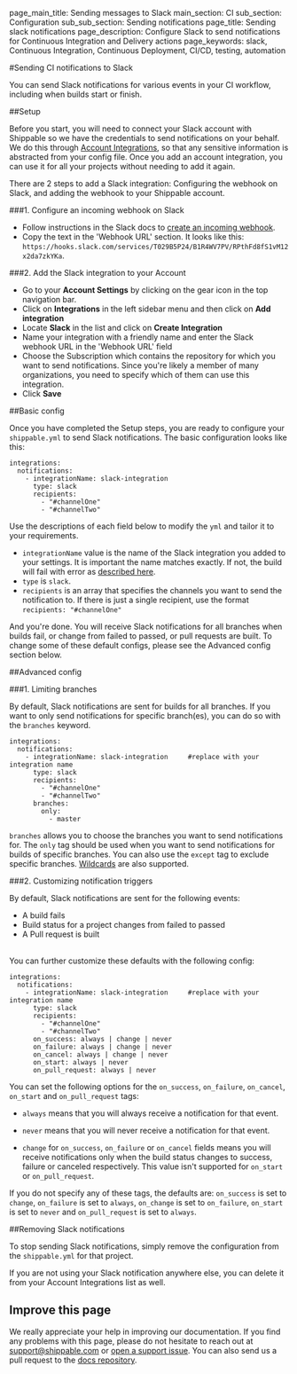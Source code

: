 page_main_title: Sending messages to Slack
main_section: CI
sub_section: Configuration
sub_sub_section: Sending notifications
page_title: Sending slack notifications
page_description: Configure Slack to send notifications for Continuous Integration and Delivery actions
page_keywords: slack, Continuous Integration, Continuous Deployment, CI/CD, testing, automation

#Sending CI notifications to Slack

You can send Slack notifications for various events in your CI workflow, including when builds start or finish.

##Setup

Before you start, you will need to connect your Slack account with Shippable so we have the credentials to send notifications on your behalf. We do this through [Account Integrations](../platform/integration/overview/), so that any sensitive information is abstracted from your config file. Once you add an account integration, you can use it for all your projects without needing to add it again.

There are 2 steps to add a Slack integration: Configuring the webhook on Slack, and adding the webhook to your Shippable account.

###1. Configure an incoming webhook on Slack

* Follow instructions in the Slack docs to [create an incoming webhook](https://get.slack.help/hc/en-us/articles/115005265063-Incoming-WebHooks-for-Slack).
*  Copy the text in the 'Webhook URL' section. It looks like this: `https://hooks.slack.com/services/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`.

###2. Add the Slack integration to your Account

-  Go to your **Account Settings** by clicking on the gear icon in the top navigation bar.
-  Click on **Integrations** in the left sidebar menu and then click on **Add integration**
-  Locate **Slack** in the list and click on **Create Integration**
-  Name your integration with a friendly name and enter the Slack webhook URL in the 'Webhook URL' field
-  Choose the Subscription which contains the repository for which you want to send notifications. Since you're likely a member of many organizations, you need to specify which of them can use this integration.
-  Click **Save**

##Basic config

Once you have completed the Setup steps, you are ready to configure your `shippable.yml` to send Slack notifications. The basic configuration looks like this:


```
integrations:
  notifications:
    - integrationName: slack-integration   
      type: slack
      recipients:
        - "#channelOne"
        - "#channelTwo"
```
Use the descriptions of each field below to modify the `yml` and tailor it to your requirements.

- `integrationName` value is the name of the Slack integration you added to your settings. It is important the name matches exactly. If not, the build will fail with error as [described here](/ci/troubleshooting/#integration-name-specified-in-yml-does-not-match).
- `type` is `slack`.
- `recipients` is an array that specifies the channels you want to send the notification to. If there is just a single recipient, use the format `recipients: "#channelOne"`

And you're done. You will receive Slack notifications for all branches when builds fail, or change from failed to passed, or pull requests are built. To change some of these default configs, please see the Advanced config section below.


##Advanced config

###1. Limiting branches

By default, Slack notifications are sent for builds for all branches. If you want to only send notifications for specific branch(es), you can do so with the `branches` keyword.

```
integrations:                               
  notifications:
    - integrationName: slack-integration     #replace with your integration name   
      type: slack  
      recipients:
        - "#channelOne"  
        - "#channelTwo"
      branches:
        only:
          - master
```

`branches` allows you to choose the branches you want to send notifications for. The `only` tag should be used when you want to send notifications for builds of specific branches. You can also use the `except` tag to exclude specific branches. [Wildcards](/ci/specify-branches/) are also supported.


###2. Customizing notification triggers

By default, Slack notifications are sent for the following events:

- <i class="ion-ios-minus-empty"></i> A build fails
- <i class="ion-ios-minus-empty"></i> Build status for a project changes from failed to passed
- <i class="ion-ios-minus-empty"></i> A Pull request is built

<br>
You can further customize these defaults with the following config:

```
integrations:                               
  notifications:
    - integrationName: slack-integration     #replace with your integration name   
      type: slack  
      recipients:
        - "#channelOne"  
        - "#channelTwo"
      on_success: always | change | never
      on_failure: always | change | never
      on_cancel: always | change | never
      on_start: always | never
      on_pull_request: always | never

```

You can set the following options for the `on_success`, `on_failure`, `on_cancel`, `on_start` and `on_pull_request` tags:

- <i class="ion-ios-minus-empty"></i>`always` means that you will always receive a notification for that event.

- <i class="ion-ios-minus-empty"></i> `never` means that you will never receive a notification for that event.

- <i class="ion-ios-minus-empty"></i> `change` for `on_success`, `on_failure` or `on_cancel` fields means you will receive notifications only when the build status changes to success, failure or canceled respectively. This value isn't supported for `on_start` or `on_pull_request`.

If you do not specify any of these tags, the defaults are: `on_success` is set to `change`, `on_failure` is set to `always`, `on_change` is set to `on_failure`, `on_start` is set to `never` and `on_pull_request` is set to `always`.

##Removing Slack notifications

To stop sending Slack notifications, simply remove the configuration from the `shippable.yml` for that project.

If you are not using your Slack notification anywhere else, you can delete it from your Account Integrations list as well.

## Improve this page

We really appreciate your help in improving our documentation. If you find any problems with this page, please do not hesitate to reach out at [support@shippable.com](mailto:support@shippable.com) or [open a support issue](https://www.github.com/Shippable/support/issues). You can also send us a pull request to the [docs repository](https://www.github.com/Shippable/docs).
